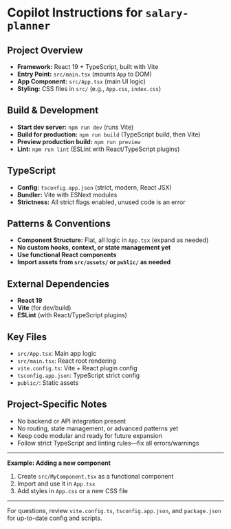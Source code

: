 # Copilot Instructions for `salary-planner`

## Project Overview
- **Framework:** React 19 + TypeScript, built with Vite
- **Entry Point:** `src/main.tsx` (mounts `App` to DOM)
- **App Component:** `src/App.tsx` (main UI logic)
- **Styling:** CSS files in `src/` (e.g., `App.css`, `index.css`)

## Build & Development
- **Start dev server:** `npm run dev` (runs Vite)
- **Build for production:** `npm run build` (TypeScript build, then Vite)
- **Preview production build:** `npm run preview`
- **Lint:** `npm run lint` (ESLint with React/TypeScript plugins)

## TypeScript
- **Config:** `tsconfig.app.json` (strict, modern, React JSX)
- **Bundler:** Vite with ESNext modules
- **Strictness:** All strict flags enabled, unused code is an error

## Patterns & Conventions
- **Component Structure:** Flat, all logic in `App.tsx` (expand as needed)
- **No custom hooks, context, or state management yet**
- **Use functional React components**
- **Import assets from `src/assets/` or `public/` as needed**

## External Dependencies
- **React 19**
- **Vite** (for dev/build)
- **ESLint** (with React/TypeScript plugins)

## Key Files
- `src/App.tsx`: Main app logic
- `src/main.tsx`: React root rendering
- `vite.config.ts`: Vite + React plugin config
- `tsconfig.app.json`: TypeScript strict config
- `public/`: Static assets

## Project-Specific Notes
- No backend or API integration present
- No routing, state management, or advanced patterns yet
- Keep code modular and ready for future expansion
- Follow strict TypeScript and linting rules—fix all errors/warnings

---

**Example: Adding a new component**
1. Create `src/MyComponent.tsx` as a functional component
2. Import and use it in `App.tsx`
3. Add styles in `App.css` or a new CSS file

---

For questions, review `vite.config.ts`, `tsconfig.app.json`, and `package.json` for up-to-date config and scripts.

